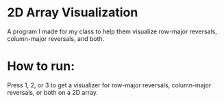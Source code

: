 # 2D Array Visualization
 A program I made for my class to help them visualize row-major reversals, column-major reversals, and both.

# How to run: 
 Press 1, 2, or 3 to get a visualizer for row-major reversals, column-major reversals, or both on a 2D array.
